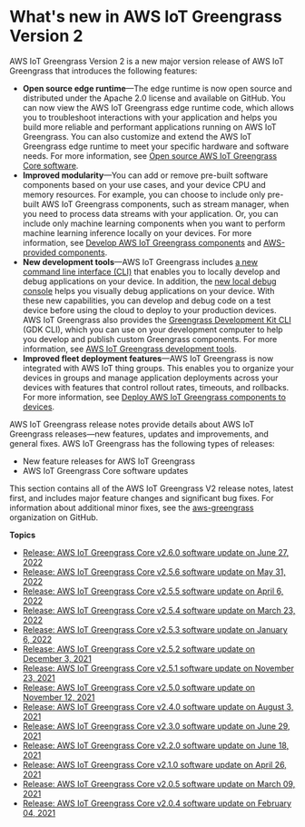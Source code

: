 # What's new in AWS IoT Greengrass Version 2<a name="greengrass-v2-whats-new"></a>

AWS IoT Greengrass Version 2 is a new major version release of AWS IoT Greengrass that introduces the following features:
+ **Open source edge runtime**—The edge runtime is now open source and distributed under the Apache 2\.0 license and available on GitHub\. You can now view the AWS IoT Greengrass edge runtime code, which allows you to troubleshoot interactions with your application and helps you build more reliable and performant applications running on AWS IoT Greengrass\. You can also customize and extend the AWS IoT Greengrass edge runtime to meet your specific hardware and software needs\. For more information, see [Open source AWS IoT Greengrass Core software](open-source.md)\.
+ **Improved modularity**—You can add or remove pre\-built software components based on your use cases, and your device CPU and memory resources\. For example, you can choose to include only pre\-built AWS IoT Greengrass components, such as stream manager, when you need to process data streams with your application\. Or, you can include only machine learning components when you want to perform machine learning inference locally on your devices\. For more information, see [Develop AWS IoT Greengrass components](develop-greengrass-components.md) and [AWS\-provided components](public-components.md)\.
+ **New development tools**—AWS IoT Greengrass includes [a new command line interface \(CLI\)](greengrass-cli-component.md) that enables you to locally develop and debug applications on your device\. In addition, the [new local debug console](local-debug-console-component.md) helps you visually debug applications on your device\. With these new capabilities, you can develop and debug code on a test device before using the cloud to deploy to your production devices\. AWS IoT Greengrass also provides the [Greengrass Development Kit CLI](greengrass-development-kit-cli.md) \(GDK CLI\), which you can use on your development computer to help you develop and publish custom Greengrass components\. For more information, see [AWS IoT Greengrass development tools](greengrass-development-tools.md)\.
+ **Improved fleet deployment features**—AWS IoT Greengrass is now integrated with AWS IoT thing groups\. This enables you to organize your devices in groups and manage application deployments across your devices with features that control rollout rates, timeouts, and rollbacks\. For more information, see [Deploy AWS IoT Greengrass components to devices](manage-deployments.md)\.

AWS IoT Greengrass release notes provide details about AWS IoT Greengrass releases—new features, updates and improvements, and general fixes\. AWS IoT Greengrass has the following types of releases:
+ New feature releases for AWS IoT Greengrass
+ AWS IoT Greengrass Core software updates

This section contains all of the AWS IoT Greengrass V2 release notes, latest first, and includes major feature changes and significant bug fixes\. For information about additional minor fixes, see the [aws\-greengrass](https://github.com/aws-greengrass) organization on GitHub\.<a name="greengrass-release-notes"></a>

**Topics**
+ [Release: AWS IoT Greengrass Core v2\.6\.0 software update on June 27, 2022](greengrass-release-2022-06-27.md)
+ [Release: AWS IoT Greengrass Core v2\.5\.6 software update on May 31, 2022](greengrass-release-2022-05-31.md)
+ [Release: AWS IoT Greengrass Core v2\.5\.5 software update on April 6, 2022](greengrass-release-2022-04-06.md)
+ [Release: AWS IoT Greengrass Core v2\.5\.4 software update on March 23, 2022](greengrass-release-2022-03-23.md)
+ [Release: AWS IoT Greengrass Core v2\.5\.3 software update on January 6, 2022](greengrass-release-2022-01-06.md)
+ [Release: AWS IoT Greengrass Core v2\.5\.2 software update on December 3, 2021](greengrass-release-2021-12-03.md)
+ [Release: AWS IoT Greengrass Core v2\.5\.1 software update on November 23, 2021](greengrass-release-2021-11-23.md)
+ [Release: AWS IoT Greengrass Core v2\.5\.0 software update on November 12, 2021](greengrass-release-2021-11-12.md)
+ [Release: AWS IoT Greengrass Core v2\.4\.0 software update on August 3, 2021](greengrass-release-2021-08-03.md)
+ [Release: AWS IoT Greengrass Core v2\.3\.0 software update on June 29, 2021](greengrass-release-2021-06-29.md)
+ [Release: AWS IoT Greengrass Core v2\.2\.0 software update on June 18, 2021](greengrass-release-2021-06-18.md)
+ [Release: AWS IoT Greengrass Core v2\.1\.0 software update on April 26, 2021](greengrass-release-2021-04-26.md)
+ [Release: AWS IoT Greengrass Core v2\.0\.5 software update on March 09, 2021](greengrass-release-2021-03-09.md)
+ [Release: AWS IoT Greengrass Core v2\.0\.4 software update on February 04, 2021](greengrass-release-2021-02-04.md)